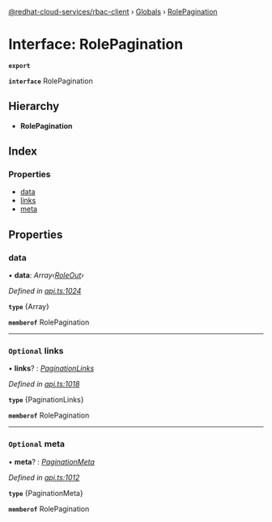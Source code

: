 [@redhat-cloud-services/rbac-client](../README.md) › [Globals](../globals.md) › [RolePagination](rolepagination.md)

# Interface: RolePagination

**`export`** 

**`interface`** RolePagination

## Hierarchy

* **RolePagination**

## Index

### Properties

* [data](rolepagination.md#data)
* [links](rolepagination.md#optional-links)
* [meta](rolepagination.md#optional-meta)

## Properties

###  data

• **data**: *Array‹[RoleOut](roleout.md)›*

*Defined in [api.ts:1024](https://github.com/RedHatInsights/javascript-clients/blob/master/packages/rbac/api.ts#L1024)*

**`type`** {Array<RoleOut>}

**`memberof`** RolePagination

___

### `Optional` links

• **links**? : *[PaginationLinks](paginationlinks.md)*

*Defined in [api.ts:1018](https://github.com/RedHatInsights/javascript-clients/blob/master/packages/rbac/api.ts#L1018)*

**`type`** {PaginationLinks}

**`memberof`** RolePagination

___

### `Optional` meta

• **meta**? : *[PaginationMeta](paginationmeta.md)*

*Defined in [api.ts:1012](https://github.com/RedHatInsights/javascript-clients/blob/master/packages/rbac/api.ts#L1012)*

**`type`** {PaginationMeta}

**`memberof`** RolePagination
